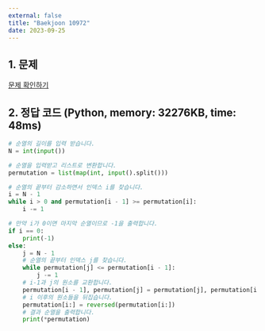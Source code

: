 ```yaml
---
external: false
title: "Baekjoon 10972"
date: 2023-09-25
---
```


## 1. 문제

[문제 확인하기](https://www.acmicpc.net/problem/10972)

## 2. 정답 코드 (Python, memory: 32276KB, time: 48ms)

```python
# 순열의 길이를 입력 받습니다.
N = int(input())

# 순열을 입력받고 리스트로 변환합니다.
permutation = list(map(int, input().split()))

# 순열의 끝부터 감소하면서 인덱스 i를 찾습니다.
i = N - 1
while i > 0 and permutation[i - 1] >= permutation[i]:
    i -= 1

# 만약 i가 0이면 마지막 순열이므로 -1을 출력합니다.
if i == 0:
    print(-1)
else:
    j = N - 1
    # 순열의 끝부터 인덱스 j를 찾습니다.
    while permutation[j] <= permutation[i - 1]:
        j -= 1
    # i-1과 j의 원소를 교환합니다.
    permutation[i - 1], permutation[j] = permutation[j], permutation[i - 1]
    # i 이후의 원소들을 뒤집습니다.
    permutation[i:] = reversed(permutation[i:])
    # 결과 순열을 출력합니다.
    print(*permutation)
```
